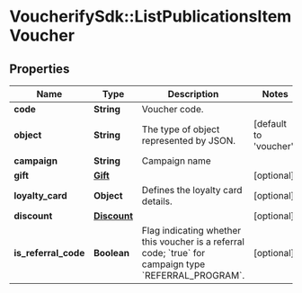 # VoucherifySdk::ListPublicationsItemVoucher

## Properties

| Name | Type | Description | Notes |
| ---- | ---- | ----------- | ----- |
| **code** | **String** | Voucher code. |  |
| **object** | **String** | The type of object represented by JSON. | [default to &#39;voucher&#39;] |
| **campaign** | **String** | Campaign name |  |
| **gift** | [**Gift**](Gift.md) |  | [optional] |
| **loyalty_card** | **Object** | Defines the loyalty card details. | [optional] |
| **discount** | [**Discount**](Discount.md) |  | [optional] |
| **is_referral_code** | **Boolean** | Flag indicating whether this voucher is a referral code; &#x60;true&#x60; for campaign type &#x60;REFERRAL_PROGRAM&#x60;. | [optional] |

